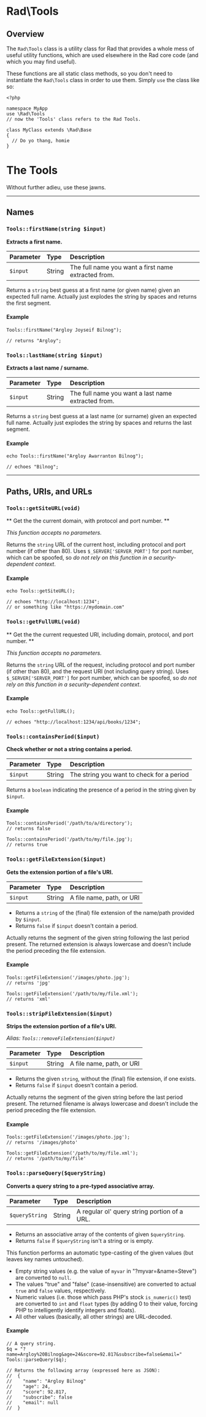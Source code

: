 # Rad\\Tools

## Overview

The `Rad\Tools` class is a utility class for Rad that provides a whole mess of useful utility functions, which are used elsewhere in the Rad core code (and which you may find useful).

These functions are all static class methods, so you don't need to instantiate the `Rad\Tools` class in order to use them. Simply `use` the class like so:

    <?php

    namespace MyApp
    use \Rad\Tools  
    // now the 'Tools' class refers to the Rad Tools.

    class MyClass extends \Rad\Base
    {
      // Do yo thang, homie
    }

# The Tools

Without further adieu, use these jawns.


---
## Names

### `Tools::firstName(string $input)`

**Extracts a first name.**

|Parameter|Type|Description|
|:--|:--|:--|
|`$input`|String|The full name you want a first name extracted from.

Returns a `string` best guess at a first name (or given name) given an expected full name. Actually just explodes the string by spaces and returns the first segment.

#### Example

    Tools::firstName("Argloy Joyseif Bilnog");

    // returns "Argloy";



### `Tools::lastName(string $input)`

**Extracts a last name / surname.**

|Parameter|Type|Description|
|:--|:--|:--|
|`$input`|String|The full name you want a last name extracted from.

Returns a `string` best guess at a last name (or surname) given an expected full name. Actually just explodes the string by spaces and returns the last segment.

#### Example

    echo Tools::firstName("Argloy Awarranton Bilnog");

    // echoes "Bilnog";

---

## Paths, URIs, and URLs

### `Tools::getSiteURL(void)`

** Get the the current domain, with protocol and port number. **

*This function accepts no parameters.*

Returns the `string` URL of the current host, including protocol and port number (if other than 80). Uses `$_SERVER['SERVER_PORT']` for port number, which can be spoofed, so *do not rely on this function in a security-dependent context*.

#### Example

    echo Tools::getSiteURL();

    // echoes "http://localhost:1234";
    // or something like "https://mydomain.com"


### `Tools::getFullURL(void)`


** Get the the current requested URI, including domain, protocol, and port number. **

*This function accepts no parameters.*

Returns the `string` URL of the request, including protocol and port number (if other than 80), and the request URI (not including query string). Uses `$_SERVER['SERVER_PORT']` for port number, which can be spoofed, so *do not rely on this function in a security-dependent context*.

#### Example

    echo Tools::getFullURL();

    // echoes "http://localhost:1234/api/books/1234";


### `Tools::containsPeriod($input)`

**Check whether or not a string contains a period.**

|Parameter|Type|Description|
|:--|:--|:--|
|`$input`|String|The string you want to check for a period

Returns a `boolean` indicating the presence of a period in the string given by `$input`.

#### Example

    Tools::containsPeriod('/path/to/a/directory');
    // returns false

    Tools::containsPeriod('/path/to/my/file.jpg');
    // returns true

### `Tools::getFileExtension($input)`

**Gets the extension portion of a file's URI.**

|Parameter|Type|Description|
|:--|:--|:--|
|`$input`|String|A file name, path, or URI

- Returns a `string` of the (final) file extension of the name/path provided by `$input`.
- Returns `false` if `$input` doesn't contain a period.

Actually returns the segment of the given string following the last period present. The returned extension is always lowercase and doesn't include the period preceding the file extension.

#### Example

    Tools::getFileExtension('/images/photo.jpg');
    // returns 'jpg'

    Tools::getFileExtension('/path/to/my/file.xml');
    // returns 'xml'


### `Tools::stripFileExtension($input)`

**Strips the extension portion of a file's URI.**

*Alias: `Tools::removeFileExtension($input)`*

|Parameter|Type|Description|
|:--|:--|:--|
|`$input`|String|A file name, path, or URI

- Returns the given `string`, without the (final) file extension, if one exists.
- Returns `false` if `$input` doesn't contain a period.

Actually returns the segment of the given string before the last period present. The returned filename is always lowercase and doesn't include the period preceding the file extension.

#### Example

    Tools::getFileExtension('/images/photo.jpg');
    // returns '/images/photo'

    Tools::getFileExtension('/path/to/my/file.xml');
    // returns '/path/to/my/file'


### `Tools::parseQuery($queryString)`

**Converts a query string to a pre-typed associative array.**

|Parameter|Type|Description
|:--|:--|:--
|`$queryString`|String|A regular ol' query string portion of a URL.|

 - Returns an associative array of the contents of given `$queryString`.
 - Returns `false` if `$queryString` isn't a string or is empty.

 This function performs an automatic type-casting of the given values (but leaves key names untouched).

 - Empty string values (e.g. the value of `myvar` in  "?myvar=&name=Steve") are converted to `null`.
 - The values "true" and "false" (case-insensitive) are converted to actual `true` and `false` values, respectively.
 - Numeric values (i.e. those which pass PHP's stock `is_numeric()` test) are converted to `int` and `float` types (by adding 0 to their value, forcing PHP to intelligently identify integers and floats).
 - All other values (basically, all other strings) are URL-decoded.

 #### Example
    // A query string.
    $q = "?name=Argloy%20Bilnog&age=24&score=92.817&subscribe=false&email="
    Tools::parseQuery($q);

    // Returns the following array (expressed here as JSON):
    //  {
    //    "name": "Argloy Bilnog"
    //    "age": 24,
    //    "score": 92.817,
    //    "subscribe": false
    //    "email": null
    //  }
